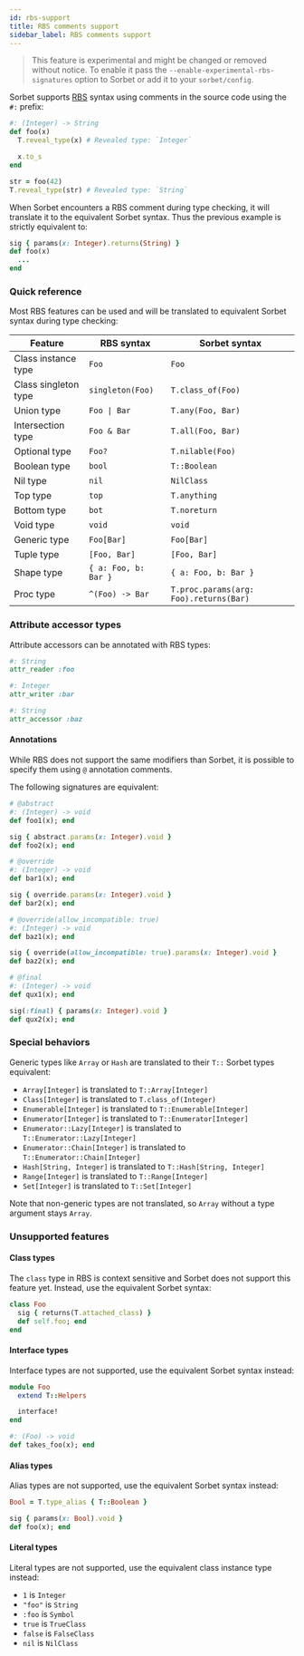 ```yaml
---
id: rbs-support
title: RBS comments support
sidebar_label: RBS comments support
---
```


> This feature is experimental and might be changed or removed without notice.
> To enable it pass the `--enable-experimental-rbs-signatures` option to Sorbet
> or add it to your `sorbet/config`.

Sorbet supports [RBS](https://github.com/ruby/rbs) syntax using comments in the
source code using the `#:` prefix:

```ruby
#: (Integer) -> String
def foo(x)
  T.reveal_type(x) # Revealed type: `Integer`

  x.to_s
end

str = foo(42)
T.reveal_type(str) # Revealed type: `String`
```

When Sorbet encounters a RBS comment during type checking, it will translate it
to the equivalent Sorbet syntax. Thus the previous example is strictly
equivalent to:

```ruby
sig { params(x: Integer).returns(String) }
def foo(x)
  ...
end
```

### Quick reference

Most RBS features can be used and will be translated to equivalent Sorbet syntax
during type checking:

| Feature              | RBS syntax                               | Sorbet syntax                          |
| -------------------- | ---------------------------------------- | -------------------------------------- |
| Class instance type  | `Foo`                                    | `Foo`                                  |
| Class singleton type | `singleton(Foo)`                         | `T.class_of(Foo)`                      |
| Union type           | <span><code>Foo &#124; Bar</code></span> | `T.any(Foo, Bar)`                      |
| Intersection type    | `Foo & Bar`                              | `T.all(Foo, Bar)`                      |
| Optional type        | `Foo?`                                   | `T.nilable(Foo)`                       |
| Boolean type         | `bool`                                   | `T::Boolean`                           |
| Nil type             | `nil`                                    | `NilClass`                             |
| Top type             | `top`                                    | `T.anything`                           |
| Bottom type          | `bot`                                    | `T.noreturn`                           |
| Void type            | `void`                                   | `void`                                 |
| Generic type         | `Foo[Bar]`                               | `Foo[Bar]`                             |
| Tuple type           | `[Foo, Bar]`                             | `[Foo, Bar]`                           |
| Shape type           | `{ a: Foo, b: Bar }`                     | `{ a: Foo, b: Bar }`                   |
| Proc type            | `^(Foo) -> Bar`                          | `T.proc.params(arg: Foo).returns(Bar)` |

### Attribute accessor types

Attribute accessors can be annotated with RBS types:

```ruby
#: String
attr_reader :foo

#: Integer
attr_writer :bar

#: String
attr_accessor :baz
```

#### Annotations

While RBS does not support the same modifiers than Sorbet, it is possible to
specify them using `@` annotation comments.

The following signatures are equivalent:

```ruby
# @abstract
#: (Integer) -> void
def foo1(x); end

sig { abstract.params(x: Integer).void }
def foo2(x); end

# @override
#: (Integer) -> void
def bar1(x); end

sig { override.params(x: Integer).void }
def bar2(x); end

# @override(allow_incompatible: true)
#: (Integer) -> void
def baz1(x); end

sig { override(allow_incompatible: true).params(x: Integer).void }
def baz2(x); end

# @final
#: (Integer) -> void
def qux1(x); end

sig(:final) { params(x: Integer).void }
def qux2(x); end
```

### Special behaviors

Generic types like `Array` or `Hash` are translated to their `T::` Sorbet types
equivalent:

- `Array[Integer]` is translated to `T::Array[Integer]`
- `Class[Integer]` is translated to `T.class_of(Integer)`
- `Enumerable[Integer]` is translated to `T::Enumerable[Integer]`
- `Enumerator[Integer]` is translated to `T::Enumerator[Integer]`
- `Enumerator::Lazy[Integer]` is translated to `T::Enumerator::Lazy[Integer]`
- `Enumerator::Chain[Integer]` is translated to `T::Enumerator::Chain[Integer]`
- `Hash[String, Integer]` is translated to `T::Hash[String, Integer]`
- `Range[Integer]` is translated to `T::Range[Integer]`
- `Set[Integer]` is translated to `T::Set[Integer]`

Note that non-generic types are not translated, so `Array` without a type
argument stays `Array`.

### Unsupported features

#### Class types

The `class` type in RBS is context sensitive and Sorbet does not support this
feature yet. Instead, use the equivalent Sorbet syntax:

```ruby
class Foo
  sig { returns(T.attached_class) }
  def self.foo; end
end
```

#### Interface types

Interface types are not supported, use the equivalent Sorbet syntax instead:

```ruby
module Foo
  extend T::Helpers

  interface!
end

#: (Foo) -> void
def takes_foo(x); end
```

#### Alias types

Alias types are not supported, use the equivalent Sorbet syntax instead:

```ruby
Bool = T.type_alias { T::Boolean }

sig { params(x: Bool).void }
def foo(x); end
```

#### Literal types

Literal types are not supported, use the equivalent class instance type instead:

- `1` is `Integer`
- `"foo"` is `String`
- `:foo` is `Symbol`
- `true` is `TrueClass`
- `false` is `FalseClass`
- `nil` is `NilClass`
